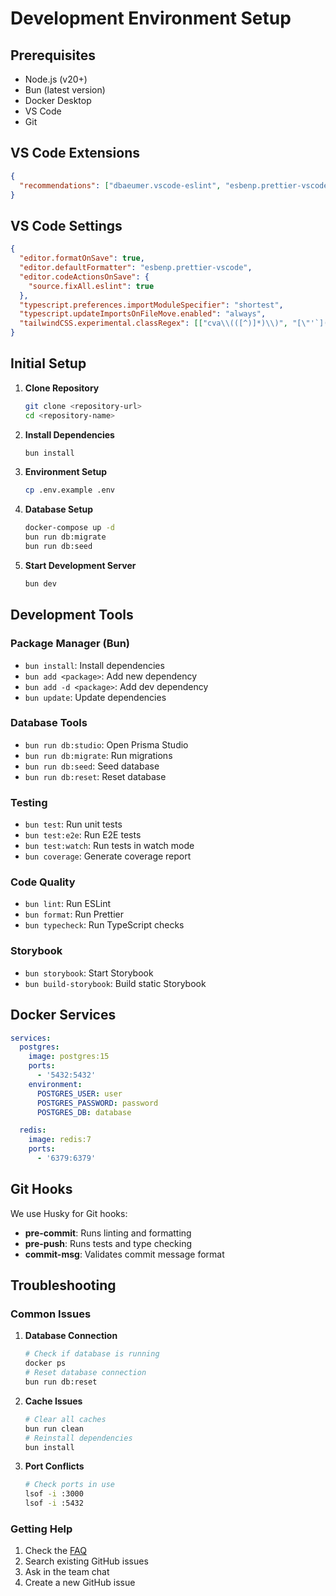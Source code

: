 # Development Environment Setup

## Prerequisites

- Node.js (v20+)
- Bun (latest version)
- Docker Desktop
- VS Code
- Git

## VS Code Extensions

```json
{
  "recommendations": ["dbaeumer.vscode-eslint", "esbenp.prettier-vscode", "bradlc.vscode-tailwindcss", "prisma.prisma", "graphql.vscode-graphql", "ms-playwright.playwright", "github.copilot", "github.vscode-github-actions", "mermaid-preview", "streetsidesoftware.code-spell-checker"]
}
```

## VS Code Settings

```json
{
  "editor.formatOnSave": true,
  "editor.defaultFormatter": "esbenp.prettier-vscode",
  "editor.codeActionsOnSave": {
    "source.fixAll.eslint": true
  },
  "typescript.preferences.importModuleSpecifier": "shortest",
  "typescript.updateImportsOnFileMove.enabled": "always",
  "tailwindCSS.experimental.classRegex": [["cva\\(([^)]*)\\)", "[\"'`]([^\"'`]*).*?[\"'`]"]]
}
```

## Initial Setup

1. **Clone Repository**

   ```bash
   git clone <repository-url>
   cd <repository-name>
   ```

2. **Install Dependencies**

   ```bash
   bun install
   ```

3. **Environment Setup**

   ```bash
   cp .env.example .env
   ```

4. **Database Setup**

   ```bash
   docker-compose up -d
   bun run db:migrate
   bun run db:seed
   ```

5. **Start Development Server**
   ```bash
   bun dev
   ```

## Development Tools

### Package Manager (Bun)

- `bun install`: Install dependencies
- `bun add <package>`: Add new dependency
- `bun add -d <package>`: Add dev dependency
- `bun update`: Update dependencies

### Database Tools

- `bun run db:studio`: Open Prisma Studio
- `bun run db:migrate`: Run migrations
- `bun run db:seed`: Seed database
- `bun run db:reset`: Reset database

### Testing

- `bun test`: Run unit tests
- `bun test:e2e`: Run E2E tests
- `bun test:watch`: Run tests in watch mode
- `bun coverage`: Generate coverage report

### Code Quality

- `bun lint`: Run ESLint
- `bun format`: Run Prettier
- `bun typecheck`: Run TypeScript checks

### Storybook

- `bun storybook`: Start Storybook
- `bun build-storybook`: Build static Storybook

## Docker Services

```yaml
services:
  postgres:
    image: postgres:15
    ports:
      - '5432:5432'
    environment:
      POSTGRES_USER: user
      POSTGRES_PASSWORD: password
      POSTGRES_DB: database

  redis:
    image: redis:7
    ports:
      - '6379:6379'
```

## Git Hooks

We use Husky for Git hooks:

- **pre-commit**: Runs linting and formatting
- **pre-push**: Runs tests and type checking
- **commit-msg**: Validates commit message format

## Troubleshooting

### Common Issues

1. **Database Connection**

   ```bash
   # Check if database is running
   docker ps
   # Reset database connection
   bun run db:reset
   ```

2. **Cache Issues**

   ```bash
   # Clear all caches
   bun run clean
   # Reinstall dependencies
   bun install
   ```

3. **Port Conflicts**
   ```bash
   # Check ports in use
   lsof -i :3000
   lsof -i :5432
   ```

### Getting Help

1. Check the [FAQ](./FAQ.md)
2. Search existing GitHub issues
3. Ask in the team chat
4. Create a new GitHub issue
